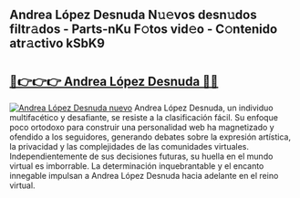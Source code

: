 ## Andrea López Desnuda N𝚞𝚎vos desn𝚞dos filtr𝚊dos - Parts-nKu F𝚘tos vid𝚎o - C𝚘ntenido atr𝚊ctivo kSbK9

# <h2><a href="http://mbcbol.tromn.icu/?c=Andrea+L%c3%b3pez+Desnuda">🔗👉👉👉 Andrea López Desnuda 🔗🔗</a></h2>

[![Andrea López Desnuda nuevo](https://i.imgur.com/pEAQMta.gif)](http://mbcbol.tromn.icu/?c=Andrea+L%c3%b3pez+Desnuda)
Andrea López Desnuda, un individuo multifacético y desafiante, se resiste a la clasificación fácil. Su enfoque poco ortodoxo para construir una personalidad web ha magnetizado y ofendido a los seguidores, generando debates sobre la expresión artística, la privacidad y las complejidades de las comunidades virtuales. Independientemente de sus decisiones futuras, su huella en el mundo virtual es imborrable. La determinación inquebrantable y el encanto innegable impulsan a Andrea López Desnuda hacia adelante en el reino virtual.
